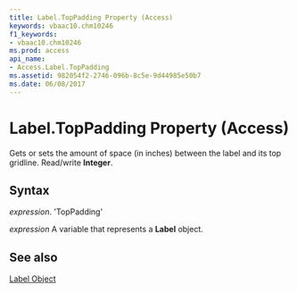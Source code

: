 ```yaml
---
title: Label.TopPadding Property (Access)
keywords: vbaac10.chm10246
f1_keywords:
- vbaac10.chm10246
ms.prod: access
api_name:
- Access.Label.TopPadding
ms.assetid: 982054f2-2746-096b-8c5e-9d44985e50b7
ms.date: 06/08/2017
---
```



# Label.TopPadding Property (Access)

Gets or sets the amount of space (in inches) between the label and its top gridline. Read/write  **Integer**.


## Syntax

 _expression_. 'TopPadding'

 _expression_ A variable that represents a **Label** object.


## See also


[Label Object](Access.Label.md)

